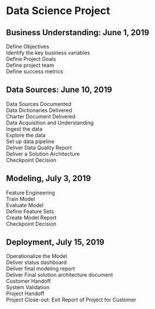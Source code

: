 # Data Science Project
## Business Understanding: June 1, 2019
Define Objectives  
Identify the key business variables  
Define Project Goals  
Define project team  
Define success metrics  
## Data Sources: June 10, 2019  
Data Sources Documented  
Data Dictionaries Delivered  
Charter Document Delivered  
Data Acquisition and Understanding  
Ingest the data  
Explore the data  
Set up data pipeline  
Deliver Data Quality Report  
Deliver a Solution Architecture  
Checkpoint Decision  
## Modeling, July 3, 2019  
Feature Engineering  
Train Model  
Evaluate Model  
Define Feature Sets  
Create Model Report  
Checkpoint Decision  
## Deployment, July 15, 2019  
Operationalize the Model  
Deliver status dashboard  
Deliver final modeling report  
Deliver Final solution architecture document  
Customer Handoff  
System Validation  
Project Handoff  
Project Close-out: Exit Report of Project for Customer


